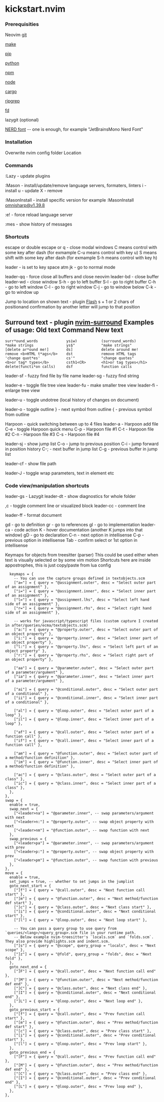 # kickstart.nvim

### Prerequisities
Neovim
[git](https://cli.github.com/)

[make](https://www.gnu.org/software/make/)

[pip](https://pypi.org/project/pip/)

[python](https://www.python.org/)

[npm](https://npmjs.com/)

[node](https://nodejs.org/)

[cargo](https://www.rust-lang.org/tools/install)

[ripgrep](https://github.com/BurntSushi/ripgrep)

[fd](https://github.com/sharkdp/fd) 


lazygit (optional)

[NERD font](https://www.nerdfonts.com/) -- one is enough, for example "JetBrainsMono Nerd Font"

### Installation
Overwrite nvim config folder
Location

### Commands
:Lazy - update plugins

:Mason - install/update/remove language servers, formaters, linters
  i - install
  u - update
  X - remove

:MasonInstall - install specific version
  for example :MasonInstall omnisharp@v1.39.8

:e! - force reload language server

:mes - show history of messages

### Shortcuts
escape or double escape or q - close modal windows
C means control with some key after dash (for exmample C-u means control with key u) 
S means shift with some key after dash (for exmample S-h means control with key h) 

leader - is set to key space atm
jk - go to normal mode

leader-qq - force close all buffers and close neovim
leader-bd - close buffer
leader-wd - close window
S-h - go to left buffer
S-l - go to right buffer
C-h - go to left window
C-l - go to right window
C-j - go to window below
C-k - go to window up

Jump to location on shown text - plugin [Flash](https://github.com/folke/flash.nvim)
s + 1 or 2 chars of positionand confirmation by another letter will jump to that position

Surround text - plugin [nvim-surround](https://github.com/kylechui/nvim-surround)
Examples of usage:
    Old text                    Command         New text
--------------------------------------------------------------------------------
    surr*ound_words             ysiw)           (surround_words)
    *make strings               ys$"            "make strings"
    [delete ar*ound me!]        ds]             delete around me!
    remove <b>HTML t*ags</b>    dst             remove HTML tags
    'change quot*es'            cs'"            "change quotes"
    <b>or tag* types</b>        csth1<CR>       <h1>or tag types</h1>
    delete(functi*on calls)     dsf             function calls



leader-sf - fuzzy find file by file name 
leader-sg - fuzzy find string

leader-e - toggle file tree view
leader-fu - make smaller tree view
leader-fi - enlarge tree view

leader-u - toggle undotree (local history of changes on document)

leader-o - toggle outline
} - next symbol from outline
{ - previous symbol from outline

Harpoon - quick switching between up to 4 files
leader-a - Harpoon add file 
C-e - toggle Harpoon quick menu
C-p - Harpoon file #1
C-t - Harpoon file #2
C-n - Harpoon file #3
C-s - Harpoon file #4

leader-sj - show jump list
C-o - jump to previous position 
C-i - jump forward in position history
C-; - next buffer in jump list
C-g - previous buffer in jump list

leader-cf - show file path

leader-J - toggle wrap parameters, text in element etc


### Code view/manipulation shortcuts

leader-gs - Lazygit
leader-dt - show diagnostics for whole folder

,c - toggle comment line or visualized block
leader-cc - comment line

leader-ff - format document

gd - go to definition
gr - go to references
gI - go to implementation
leader-ca - code action
K - hover documentation (another K jumps into that window)
gD - go to declaration
C-n - next option in intellisense
C-p - previous option in intellisense
Tab - confirm select or 1st option in intellisense

Keymaps for objects from treesitter (parser)
This could be used either when text is visually selected or by some vim motion
Shortcuts here are inside appostrophes, this is just copy/paste from lua config

      keymaps = {
        -- You can use the capture groups defined in textobjects.scm
        ["a="] = { query = "@assignment.outer", desc = "Select outer part of an assignment" },
        ["i="] = { query = "@assignment.inner", desc = "Select inner part of an assignment" },
        ["l="] = { query = "@assignment.lhs", desc = "Select left hand side of an assignment" },
        ["r="] = { query = "@assignment.rhs", desc = "Select right hand side of an assignment" },

        -- works for javascript/typescript files (custom capture I created in after/queries/ecma/textobjects.scm)
        ["a:"] = { query = "@property.outer", desc = "Select outer part of an object property" },
        ["i:"] = { query = "@property.inner", desc = "Select inner part of an object property" },
        ["l:"] = { query = "@property.lhs", desc = "Select left part of an object property" },
        ["r:"] = { query = "@property.rhs", desc = "Select right part of an object property" },

        ["aa"] = { query = "@parameter.outer", desc = "Select outer part of a parameter/argument" },
        ["ia"] = { query = "@parameter.inner", desc = "Select inner part of a parameter/argument" },

        ["ai"] = { query = "@conditional.outer", desc = "Select outer part of a conditional" },
        ["ii"] = { query = "@conditional.inner", desc = "Select inner part of a conditional" },

        ["al"] = { query = "@loop.outer", desc = "Select outer part of a loop" },
        ["il"] = { query = "@loop.inner", desc = "Select inner part of a loop" },

        ["af"] = { query = "@call.outer", desc = "Select outer part of a function call" },
        ["if"] = { query = "@call.inner", desc = "Select inner part of a function call" },

        ["am"] = { query = "@function.outer", desc = "Select outer part of a method/function definition" },
        ["im"] = { query = "@function.inner", desc = "Select inner part of a method/function definition" },

        ["ac"] = { query = "@class.outer", desc = "Select outer part of a class" },
        ["ic"] = { query = "@class.inner", desc = "Select inner part of a class" },
      },
    },
    swap = {
      enable = true,
      swap_next = {
        ["<leader>na"] = "@parameter.inner", -- swap parameters/argument with next
        ["<leader>n:"] = "@property.outer", -- swap object property with next
        ["<leader>nm"] = "@function.outer", -- swap function with next
      },
      swap_previous = {
        ["<leader>pa"] = "@parameter.inner", -- swap parameters/argument with prev
        ["<leader>p:"] = "@property.outer", -- swap object property with prev
        ["<leader>pm"] = "@function.outer", -- swap function with previous
      },
    },
    move = {
      enable = true,
      set_jumps = true, -- whether to set jumps in the jumplist
      goto_next_start = {
        ["]f"] = { query = "@call.outer", desc = "Next function call start" },
        ["]m"] = { query = "@function.outer", desc = "Next method/function def start" },
        ["]c"] = { query = "@class.outer", desc = "Next class start" },
        ["]i"] = { query = "@conditional.outer", desc = "Next conditional start" },
        ["]l"] = { query = "@loop.outer", desc = "Next loop start" },

        -- You can pass a query group to use query from `queries/<lang>/<query_group>.scm file in your runtime path.
        -- Below example nvim-treesitter's `locals.scm` and `folds.scm`. They also provide highlights.scm and indent.scm.
        ["]s"] = { query = "@scope", query_group = "locals", desc = "Next scope" },
        ["]z"] = { query = "@fold", query_group = "folds", desc = "Next fold" },
      },
      goto_next_end = {
        ["]F"] = { query = "@call.outer", desc = "Next function call end" },
        ["]M"] = { query = "@function.outer", desc = "Next method/function def end" },
        ["]C"] = { query = "@class.outer", desc = "Next class end" },
        ["]I"] = { query = "@conditional.outer", desc = "Next conditional end" },
        ["]L"] = { query = "@loop.outer", desc = "Next loop end" },
      },
      goto_previous_start = {
        ["[f"] = { query = "@call.outer", desc = "Prev function call start" },
        ["[m"] = { query = "@function.outer", desc = "Prev method/function def start" },
        ["[c"] = { query = "@class.outer", desc = "Prev class start" },
        ["[i"] = { query = "@conditional.outer", desc = "Prev conditional start" },
        ["[l"] = { query = "@loop.outer", desc = "Prev loop start" },
      },
      goto_previous_end = {
        ["[F"] = { query = "@call.outer", desc = "Prev function call end" },
        ["[M"] = { query = "@function.outer", desc = "Prev method/function def end" },
        ["[C"] = { query = "@class.outer", desc = "Prev class end" },
        ["[I"] = { query = "@conditional.outer", desc = "Prev conditional end" },
        ["[L"] = { query = "@loop.outer", desc = "Prev loop end" },
      },
    },





